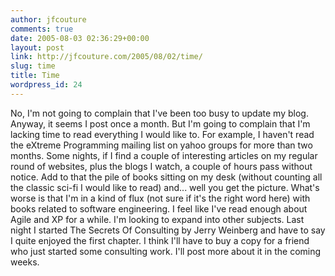 ```yaml
---
author: jfcouture
comments: true
date: 2005-08-03 02:36:29+00:00
layout: post
link: http://jfcouture.com/2005/08/02/time/
slug: time
title: Time
wordpress_id: 24
---
```


No, I'm not going to complain that I've been too busy to update my blog. Anyway, it seems I post once a month. But I'm going to complain that I'm lacking time to read everything I would like to. For example, I haven't read the eXtreme Programming mailing list on yahoo groups for more than two months. Some nights, if I find a couple of interesting articles on my regular round of websites, plus the blogs I watch, a couple of hours pass without notice. Add to that the pile of books sitting on my desk (without counting all the classic sci-fi I would like to read) and... well you get the picture. What's worse is that I'm in a kind of flux (not sure if it's the right word here) with books related to software engineering. I feel like I've read enough about Agile and XP for a while. I'm looking to expand into other subjects. Last night I started The Secrets Of Consulting by Jerry Weinberg and have to say I quite enjoyed the first chapter. I think I'll have to buy a copy for a friend who just started some consulting work. I'll post more about it in the coming weeks.
